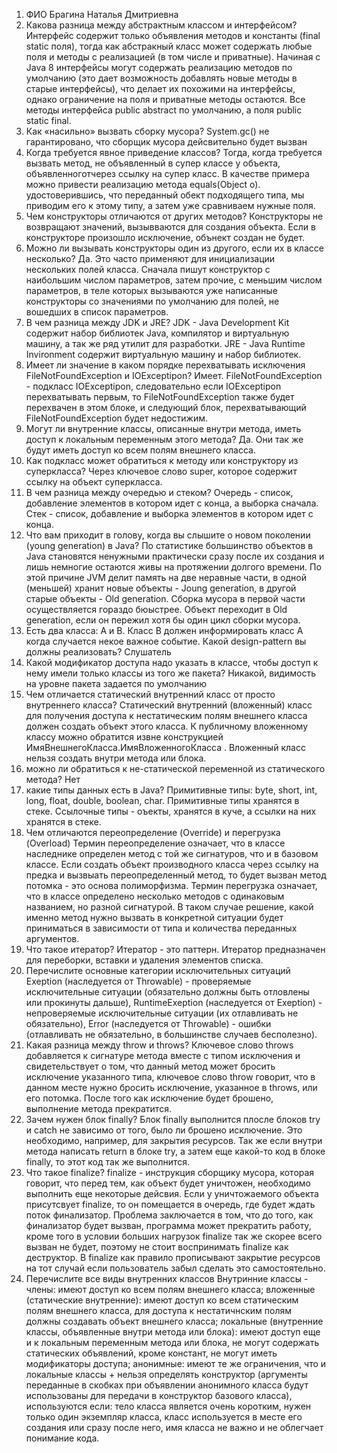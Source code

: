 1. ФИО
Брагина Наталья Дмитриевна
2. Какова разница между абстрактным классом и интерфейсом?
Интерфейс содержит только объявления методов и константы (final static поля), тогда как абстракный класс может содержать любые поля и  методы с реализацией (в том числе и приватные). Начиная с Java 8 интерфейсы могут содержать реализацию методов по умолчанию (это дает возможность добавлять новые методы в старые интерфейсы), что делает их похожими на интерфейсы, однако ограничение на поля и приватные методы остаются. Все методы интерфейса public abstract по умолчанию, а поля public static final.
3. Как «насильно» вызвать сборку мусора?
System.gc() не гарантировано, что сборщик мусора дейсвительно будет вызван
4. Когда требуется явное приведение классов?
Тогда, когда требуется вызвать метод, не объявленный в супер классе у объекта, объявленноготчерез ссылку на супер класс. В качестве примера можно привести реализацию метода equals(Object o). удостоверившись, что переданный обект подходящего типа, мы приводим его к этому типу, а затем уже сравниваем нужные поля.
5. Чем конструкторы отличаются от других методов?
Конструкторы не возвращают значений, вызывваются для создания объекта. Если в конструкторе произошло исключение, обънект создан не будет.
6. Можно ли вызывать конструкторы один из другого, если их в классе несколько?
Да. Это часто применяют для инициализации нескольких полей класса. Сначала пишут конструктор с наибольшим числом параметров, затем прочие, с меньшим числом параметров, в теле которых вызываются уже написанные конструкторы со значениями по умолчанию для полей, не вошедших в список параметров.
7. В чем разница между JDK и JRE?
JDK - Java Development Kit содержит набор библиотек Java, компилятор и виртуальную машину, а так же ряд утилит для разработки. JRE - Java Runtime Invironment содержит виртуальную машину и набор библиотек.
8. Имеет ли значение в каком порядке перехватывать исключения FileNotFoundException и IOExceptipon?
Имеет. FileNotFoundException - подкласс IOExceptipon, следовательно если IOExceptipon перехватывать первым, то FileNotFoundException также будет перехвачен в этом блоке, и следующий блок, перехватывающий FileNotFoundException будет недостижим.
9. Могут ли внутренние классы, описанные внутри метода, иметь доступ к локальным переменным этого метода?
Да. Они так же будут иметь доступ ко всем полям внешнего класса.
10. Как подкласс может обратиться к методу или конструктору из суперкласса?
Через ключевое слово super, которое содержит ссылку на объект суперкласса.
11. В чем разница между очередью и стеком?
Очередь - список, добавление элементов в котором идет с конца, а выборка сначала. Стек - список, добавление и выборка элементов в котором идет с конца.
12. Что вам приходит в голову, когда вы слышите о новом поколении (young generation) в Java?
По статистике большинство объектов в Java становятся ненужными практически сразу после их создания и лишь немногие остаются живы на протяжении долгого времени. По этой причине JVM делит память на две неравные части, в одной (меньшей) хранит новые объекты - Joung generation, в другой старые объекты - Old generation. Сборка мусора в первой части осуществляется гораздо бюыстрее. Объект переходит в Old generation, если он пережил хотя бы один цикл сборки мусора.
13. Есть два класса: A и B. Класс B должен информировать класс A когда случается некое важное событие. Какой design-pattern вы должны реализовать?
Слушатель
14. Какой модификатор доступа надо указать в классе, чтобы доступ к нему имели только классы из того же пакета?
Никакой, видимость на уровне пакета задается по умолчанию
15. Чем отличается статический внутренний класс от просто внутреннего класса?
Статический внутренний (вложенный) класс для получения доступа к нестатическим полям внешнего класса должен создать объект этого класса. К публичному вложенному классу можно обратится извне конструкцией ИмяВнешнегоКласса.ИмяВложенногоКласса . Вложенный класс нельзя создать внутри метода или блока.
16. можно ли обратиться к не-статической переменной из статического метода?
Нет
17. какие типы данных есть в Java?
Примитивные типы: byte, short, int, long, float, double, boolean, char. Примитивные типы хранятся в стеке. Ссылочные типы - оъекты, хранятся в куче, а ссылки на них хранятся в стеке.
18. Чем отличаются переопределение (Override) и перегрузка (Overload)
Термин переопределение означает, что в классе наследнике определен метод с той же сигнатуров, что и в базовом классе. Если создать объект производного класса через ссылку на предка и вызвыать переопределенный метод, то будет вызван метод потомка - это основа полиморфизма. Термин перегрузка означает, что в классе определено несколько методов с одинаковым названием, но разной сигнатурой. В таком случае решение, какой именно метод нужно вызвать в конкретной ситуации будет приниматься в зависимости от типа и количества переданных аргументов.
19. Что такое итератор?
Итератор - это паттерн. Итератор предназначен для переборки, вставки и удаления элементов списка.
20. Перечислите основные категории исключительных ситуаций
Exeption (наследуется от Throwable) - проверяемые исключительные ситуации (обязательно должны быть отловлены или прокинуты дальше), RuntimeExeption (наследуется от Exeption) - непроверяемые исключительные ситуации (их отлавливать не обязательно), Error  (наследуется от Throwable) - ошибки (отлавливать не обязательно, в большинстве случаев бесполезно).
21. Какая разница между throw и throws?
Ключевое слово throws добавляется к сигнатуре метода вместе с типом исключения и свидетельствует о том, что данный метод может бросить исключение указанного типа, ключевое слово throw говорит, что в данном месте нужно бросить исключение, указанное в throws, или его потомка. После того как исключение будет брошено, выполнение метода прекратится.
22. Зачем нужен блок finally?
Блок finally выполнится плосле блоков try и catch не зависимо от того, было ли брошено исключение. Это необходимо, например, для закрытия ресурсов. Так же если внутри метода написать return в блоке try, а затем еще какой-то код в блоке finally, то этот код так же выполнится.
23. Что такое finalize?
finalize - инструкция сборщику мусора, которая говорит, что перед тем, как объект будет уничтожен, необходимо выполнить еще некоторые дейсвия. Если у уничтожаемого объекта присутсвует finalize, то он помещается в очередь, где будет ждать поток финализатор. Проблема заключается в том, что до того, как финализатор будет вызван, программа может прекратить работу, кроме того в условии больших нагрузок finalize так же скорее всего вызван не будет, поэтому не стоит воспринимать finalize как деструктор. В finalize как правило прописывают закрытие ресурсов на тот случай если пользователь забыл сделать это самостоятельно.
24. Перечислите все виды внутренних классов
Внутринние классы - члены: имеют доступ ко всем полям внешнего класса; вложенные (статические внутренние): имеют доступ ко всем статическим полям внешнего класса, для доступа к нестатичнским полям должны создавать объект внешнего класса; локальные (внутренние классы, объявленные внутри метода или блока): имеют доступ еще и к локальным переменным метода или блока, не могут содержать статических объявлений, кроме констант, не могут иметь модификаторы доступа; анонимные: имеют те же ограничения, что и локальные классы + нельзя определять конструктор (аргументы переданные в скобках при объявлении анонимного класса будут использованы для передачи в конструктор базового класса), используются если: тело класса является очень коротким, нужен только один экземпляр класса, класс используется в месте его создания или сразу после него, имя класса не важно и не облегчает понимание кода.

